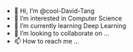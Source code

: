 - 👋 Hi, I’m @cool-David-Tang
- 👀 I’m interested in Computer Science
- 🌱 I’m currently learning Deep Learning
- 💞️ I’m looking to collaborate on ...
- 📫 How to reach me ...

<!---
cool-David-Tang/cool-David-Tang is a ✨ special ✨ repository because its `README.md` (this file) appears on your GitHub profile.
You can click the Preview link to take a look at your changes.
--->
